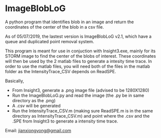 # ImageBlobLoG
A python program that identifies blob in an image and return the coordinates of the center of the blob in a csv file.

As of 05/07/2019, the lastest version is ImageBlobLoG v2.1, which have a queue and duplicated point removal system.

This program is meant for use in conjuction with Insight3.exe, mainly for its STORM image to find the center of the blobs of interest. These coordinates will then be used by the 2 matlab files to generate a intesity time trace.
In order to use the matlab files, you will need both of the files in the matlab folder as the IntensityTrace_CSV depends on ReadSPE.

Basically,
- From Insight3, generate a .png image file (advised to be 1280X1280)
- Run the ImageBlobLoG.py and read the image (the .py be in same directory as the .png)
- A .csv will be generated
- Run the IntensityTrace_CSV.m (making sure ReadSPE.m is in the same directory as IntensityTrace_CSV.m) and point where the .csv and the .SPE from Insight3 to generate a intensity time trace.

Email: jianxiongyong@gmail.com 
